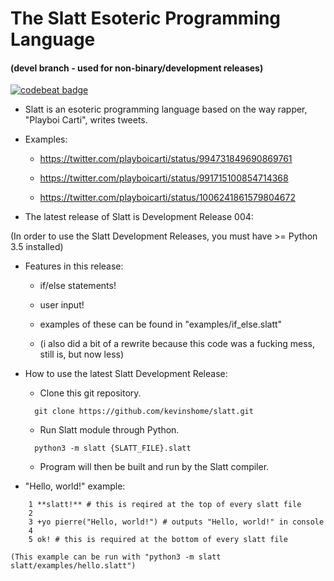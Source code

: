# The Slatt Esoteric Programming Language
#### (devel branch - used for non-binary/development releases)

[![codebeat badge](https://codebeat.co/badges/f5365231-19d4-4825-aeb9-bfe72f30a543)](https://codebeat.co/projects/github-com-kevinshome-slatt-master)

* Slatt is an esoteric programming language based on the way rapper, "Playboi Carti", writes tweets.

* Examples:

    * https://twitter.com/playboicarti/status/994731849690869761

    * https://twitter.com/playboicarti/status/991715100854714368

    * https://twitter.com/playboicarti/status/1006241861579804672

* The latest release of Slatt is Development Release 004:

(In order to use the Slatt Development Releases, you must have >= Python 3.5 installed)

* Features in this release:

    - if/else statements!

    - user input!

    - examples of these can be found in "examples/if_else.slatt"

    - (i also did a bit of a rewrite because this code was a fucking mess, still is, but now less)


* How to use the latest Slatt Development Release:

    - Clone this git repository.

    ```
      git clone https://github.com/kevinshome/slatt.git
    ```

    - Run Slatt module through Python.

    ```
      python3 -m slatt {SLATT_FILE}.slatt
    ```

    - Program will then be built and run by the Slatt compiler.


* "Hello, world!" example:

```
    1 **slatt!** # this is reqired at the top of every slatt file
    2
    3 +yo pierre("Hello, world!") # outputs "Hello, world!" in console
    4
    5 ok! # this is required at the bottom of every slatt file
```

    (This example can be run with "python3 -m slatt slatt/examples/hello.slatt")
